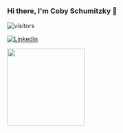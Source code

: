 ### Hi there, I'm Coby Schumitzky 👋
<p align="center">
  
![visitors](https://visitor-badge.glitch.me/badge?page_id=${your.username}.${your.repo.id})

[![Linkedin](https://img.shields.io/badge/LinkedIn-0077B5?style=for-the-badge&logo=linkedin&logoColor=white)](https://www.linkedin.com/in/cobyts/)
  
</p>

<img height="180em" src="https://github-readme-stats.vercel.app/api?username=CSaltx&show_icons=true&hide_border=true&&count_private=true&include_all_commits=true" />

